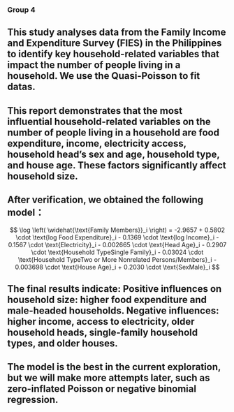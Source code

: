 ### Group 4
## This study analyses data from the Family Income and Expenditure Survey (FIES) in the Philippines to identify key household-related variables that impact the number of people living in a household. We use the Quasi-Poisson to fit datas. 
## This report demonstrates that the most influential household-related variables on the number of people living in a household are food expenditure, income, electricity access, household head’s sex and age, household type, and house age. These factors significantly affect household size.
## After verification, we obtained the following model：
$$ \log \left( \widehat{\text{Family Members}}_i \right) = -2.9657 + 0.5802 \cdot \text{log Food Expenditure}_i - 0.1369 \cdot \text{log Income}_i - 0.1567 \cdot \text{Electricity}_i - 0.002665 \cdot \text{Head Age}_i - 0.2907 \cdot \text{Household TypeSingle Family}_i - 0.03024 \cdot \text{Household TypeTwo or More Nonrelated Persons/Members}_i - 0.003698 \cdot \text{House Age}_i + 0.2030 \cdot \text{SexMale}_i $$
## The final results indicate: Positive influences on household size: higher food expenditure and male-headed households. Negative influences: higher income, access to electricity, older household heads, single-family household types, and older houses.
## The model is the best in the current exploration, but we will make more attempts later, such as zero-inflated Poisson or negative binomial regression.
